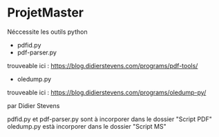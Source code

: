 # ProjetMaster

Néccessite les outils python 
- pdfid.py
- pdf-parser.py

trouveable ici : https://blog.didierstevens.com/programs/pdf-tools/

- oledump.py

trouveable ici : https://blog.didierstevens.com/programs/oledump-py/

par Didier Stevens


pdfid.py et pdf-parser.py sont à incorporer dans le dossier "Script PDF"
oledump.py està incorporer dans le dossier "Script MS"

